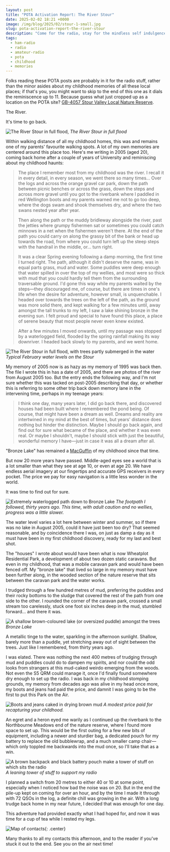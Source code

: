 ```yaml
---
layout: post
title: "POTA Activation Report: The River Stour"
date: 2025-02-02 18:21 +0000
image: /img/blog/2025/02/stour-1-small.jpg
slug: pota-activation-report-the-river-stour
description: "Come for the radio, stay for the mindless self indulgence"
tags:
  - ham-radio
  - radio
  - amateur-radio
  - pota
  - childhood
  - memories
---
```


Folks reading these POTA posts are probably in it for the radio stuff, rather than the minor asides about my childhood memories of all these local places; if that's you, you might want to skip to the end of this one as it dials the reminiscence up to 11. Because guess what just cropped up as a location on the POTA site? [GB-4057 Stour Valley Local Nature Reserve](https://pota.app/#/park/GB-4057).

The River.

It's time to go back.

![The River Stour in full flood,](/img/blog/2025/02/stour-7.jpg)
*The River Stour in full flood*

Within walking distance of all my childhood homes, this was and remains one of my parents' favourite walking spots. A lot of my own memories are centered around this place too. Here's me writing in 2005 (aged 20), coming back home after a couple of years of University and reminiscing about my childhood haunts:

> The place I remember most from my childhood was the river. I recall it in every detail, in every season, we went there so many times... Over the logs and across the orange gravel car park, down the path between picnic benches or across the grass, down the steps and across more gravel until you got to the riverbank where I paddled in red Wellington boots and my parents warned me not to go too deep, where the dogs swam and shook themselves dry, and where the two swans nested year after year.
> 
> Then along the path or the muddy bridleway alongside the river, past the jetties where grumpy fishermen sat or sometimes you could catch minnows in a net when the fishermen weren't there. At the end of the path you could carry on along the grassy bit of the bank or head up towards the road, from where you could turn left up the steep steps with the handrail in the middle, or... turn right.
> 
> It was a clear Spring evening following a damp morning, the first time I turned right. The path, although it didn't deserve the name, was in equal parts grass, mud and water. Some puddles were deep enough that water spilled in over the top of my wellies, and most were so thick with mud that you could hardly tell them from the surrounding traversable ground. I'd gone this way while my parents waited by the steps&mdash;they discouraged me, of course, but there are times in one's life when the desire for adventure, however small, is unquenchable.
> I headed over towards the trees on the left of the path, as the ground was more solid there, and kept walking for a few minutes until, away amongst the tall trunks to my left, I saw a lake shining bronze in the evening sun. I felt proud and special to have found this place, a place of serene beauty that most people never even knew existed.
> 
> After a few minutes I moved onwards, until my passage was stopped by a waterlogged field, flooded by the spring rainfall making its way downriver. I headed back slowly to my parents, and we went home.

![The River Stour in full flood, with trees partly submerged in the water](/img/blog/2025/02/stour-1.jpg)
*Typical February water levels on the Stour*

My memory of 2005 now is as hazy as my memory of 1995 was back then. The file I wrote this in has a date of 2005, and there are photos of the river from August 2005 too. But the entry ends the following way, and I'm not sure whether this was tacked on post-2005 describing that day, or whether this is referring to some other trip back down memory lane in the intervening time, perhaps in my teenage years:

> I think one day, many years later, I did go back there, and discovered houses had been built where I remembered the pond being. Of course, that might have been a dream as well. Dreams and reality are intertwined in my mind at the best of times, but years' distance does nothing but hinder the distinction. Maybe I should go back again, and find out for sure what became of the place, and whether it was even real. Or maybe I shouldn't, maybe I should stick with just the beautiful, wonderful memory I have&mdash;just in case it was all a dream after all.

"Bronze Lake" has remained a [MacGuffin](https://en.wikipedia.org/wiki/MacGuffin) of my childhood since that time.

But now 20 more years have passed. Middle-aged eyes see a world that is a lot smaller than what they see at age 10, or even at age 20. We have endless aerial imagery at our fingertips and accurate GPS receivers in every pocket. The price we pay for easy navigation is a little less wonder in the world.

It was time to find out for sure.

![Extremely waterlogged path down to Bronze Lake](/img/blog/2025/02/stour-2.jpg)
*The footpath I followed, thirty years ago. This time, with adult caution and no wellies, progress was a little slower.*

The water level varies a lot here between winter and summer, so if there was no lake in August 2005, could it have just been too dry? That seemed reasonable, and by coincidence there I was, on just as damp a day as it must have been in my first childhood discovery, ready for my last and best shot.

The "houses" I wrote about would have been what is now Wheatplot Residential Park, a development of about two dozen static caravans. But even in my childhood, that was a mobile caravan park and would have been fenced off. My "bronze lake" that lived so large in my memory must have been further along, in the wooded section of the nature reserve that sits between the caravan park and the water works.

I trudged through a few hundred metres of mud, preferring the puddles and their rocky bottoms to the sludge that covered the rest of the path from one side to the other. I rounded the corner of the caravan park, crossed a small stream too carelessly, stuck one foot six inches deep in the mud, stumbled forward... and there it was.

![A shallow brown-coloured lake (or oversized puddle) amongst the trees](/img/blog/2025/02/stour-3.jpg)
*Bronze Lake*

A metallic tinge to the water, sparkling in the afternoon sunlight. Shallow, barely more than a puddle, yet stretching away out of sight between the trees. Just like I remembered, from thirty years ago.

I was elated. There was nothing the next 400 metres of trudging through mud and puddles could do to dampen my spirits, and nor could the odd looks from strangers at this mud-caked weirdo emerging from the woods. Not even the S5 QRM could manage it, once I'd finally found somewhere dry enough to set up the radio. I was back in my childhood stomping grounds, my memory from decades ago was alive in my head once more, my boots and jeans had paid the price, and damnit I was going to be the first to put this Park on the Air.

![Boots and jeans caked in drying brown mud](/img/blog/2025/02/stour-6.jpg)
*A modest price paid for recapturing your childhood.*

An egret and a heron eyed me warily as I continued up the riverbank to the Northbourne Meadows end of the nature reserve, where I found more space to set up. This would be the first outing for a few new bits of equipment, including a newer and sturdier bag, a dedicated pouch for my battery to replace the old bubblewrap, and a much smaller camp chair&mdash;which only toppled me backwards into the mud once, so I'll take that as a win.

![A brown backpack and black battery pouch make a tower of stuff on which sits the radio](/img/blog/2025/02/stour-5.jpg)
*A leaning tower of stuff to support my radio*

I planned a switch from 20 metres to either 40 or 10 at some point, especially when I noticed how bad the noise was on 20. But in the end the pile-up kept on coming for over an hour, and by the time I made it through with 72 QSOs in the log, a definite chill was growing in the air. With a long trudge back home in my near future, I decided that was enough for one day.

This adventure had provided exactly what I had hoped for, and now it was time for a cup of tea while I rested my legs.

![Map of contacts](/img/blog/2025/02/stour-map.png){: .center}

Many thanks to all my contacts this afternoon, and to the reader if you've stuck it out to the end. See you on the air next time!